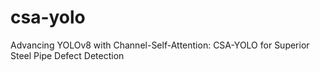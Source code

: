 # csa-yolo
Advancing YOLOv8 with Channel-Self-Attention: CSA-YOLO for Superior Steel Pipe Defect Detection
